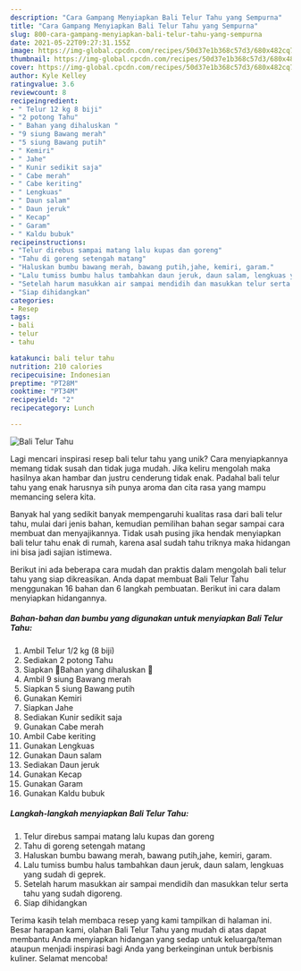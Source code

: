 ```yaml
---
description: "Cara Gampang Menyiapkan Bali Telur Tahu yang Sempurna"
title: "Cara Gampang Menyiapkan Bali Telur Tahu yang Sempurna"
slug: 800-cara-gampang-menyiapkan-bali-telur-tahu-yang-sempurna
date: 2021-05-22T09:27:31.155Z
image: https://img-global.cpcdn.com/recipes/50d37e1b368c57d3/680x482cq70/bali-telur-tahu-foto-resep-utama.jpg
thumbnail: https://img-global.cpcdn.com/recipes/50d37e1b368c57d3/680x482cq70/bali-telur-tahu-foto-resep-utama.jpg
cover: https://img-global.cpcdn.com/recipes/50d37e1b368c57d3/680x482cq70/bali-telur-tahu-foto-resep-utama.jpg
author: Kyle Kelley
ratingvalue: 3.6
reviewcount: 8
recipeingredient:
- " Telur 12 kg 8 biji"
- "2 potong Tahu"
- " Bahan yang dihaluskan "
- "9 siung Bawang merah"
- "5 siung Bawang putih"
- " Kemiri"
- " Jahe"
- " Kunir sedikit saja"
- " Cabe merah"
- " Cabe keriting"
- " Lengkuas"
- " Daun salam"
- " Daun jeruk"
- " Kecap"
- " Garam"
- " Kaldu bubuk"
recipeinstructions:
- "Telur direbus sampai matang lalu kupas dan goreng"
- "Tahu di goreng setengah matang"
- "Haluskan bumbu bawang merah, bawang putih,jahe, kemiri, garam."
- "Lalu tumiss bumbu halus tambahkan daun jeruk, daun salam, lengkuas yang sudah di geprek."
- "Setelah harum masukkan air sampai mendidih dan masukkan telur serta tahu yang sudah digoreng."
- "Siap dihidangkan"
categories:
- Resep
tags:
- bali
- telur
- tahu

katakunci: bali telur tahu 
nutrition: 210 calories
recipecuisine: Indonesian
preptime: "PT28M"
cooktime: "PT34M"
recipeyield: "2"
recipecategory: Lunch

---
```



![Bali Telur Tahu](https://img-global.cpcdn.com/recipes/50d37e1b368c57d3/680x482cq70/bali-telur-tahu-foto-resep-utama.jpg)

Lagi mencari inspirasi resep bali telur tahu yang unik? Cara menyiapkannya memang tidak susah dan tidak juga mudah. Jika keliru mengolah maka hasilnya akan hambar dan justru cenderung tidak enak. Padahal bali telur tahu yang enak harusnya sih punya aroma dan cita rasa yang mampu memancing selera kita.



Banyak hal yang sedikit banyak mempengaruhi kualitas rasa dari bali telur tahu, mulai dari jenis bahan, kemudian pemilihan bahan segar sampai cara membuat dan menyajikannya. Tidak usah pusing jika hendak menyiapkan bali telur tahu enak di rumah, karena asal sudah tahu triknya maka hidangan ini bisa jadi sajian istimewa.


Berikut ini ada beberapa cara mudah dan praktis dalam mengolah bali telur tahu yang siap dikreasikan. Anda dapat membuat Bali Telur Tahu menggunakan 16 bahan dan 6 langkah pembuatan. Berikut ini cara dalam menyiapkan hidangannya.

<!--inarticleads1-->

##### Bahan-bahan dan bumbu yang digunakan untuk menyiapkan Bali Telur Tahu:

1. Ambil  Telur 1/2 kg (8 biji)
1. Sediakan 2 potong Tahu
1. Siapkan  🌸Bahan yang dihaluskan 🌸
1. Ambil 9 siung Bawang merah
1. Siapkan 5 siung Bawang putih
1. Gunakan  Kemiri
1. Siapkan  Jahe
1. Sediakan  Kunir sedikit saja
1. Gunakan  Cabe merah
1. Ambil  Cabe keriting
1. Gunakan  Lengkuas
1. Gunakan  Daun salam
1. Sediakan  Daun jeruk
1. Gunakan  Kecap
1. Gunakan  Garam
1. Gunakan  Kaldu bubuk




<!--inarticleads2-->

##### Langkah-langkah menyiapkan Bali Telur Tahu:

1. Telur direbus sampai matang lalu kupas dan goreng
1. Tahu di goreng setengah matang
1. Haluskan bumbu bawang merah, bawang putih,jahe, kemiri, garam.
1. Lalu tumiss bumbu halus tambahkan daun jeruk, daun salam, lengkuas yang sudah di geprek.
1. Setelah harum masukkan air sampai mendidih dan masukkan telur serta tahu yang sudah digoreng.
1. Siap dihidangkan




Terima kasih telah membaca resep yang kami tampilkan di halaman ini. Besar harapan kami, olahan Bali Telur Tahu yang mudah di atas dapat membantu Anda menyiapkan hidangan yang sedap untuk keluarga/teman ataupun menjadi inspirasi bagi Anda yang berkeinginan untuk berbisnis kuliner. Selamat mencoba!
